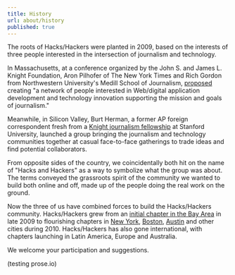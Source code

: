 ```yaml
---
title: History
url: about/history
published: true
---
```

The roots of Hacks/Hackers were planted in 2009, based on the interests of three people interested in the intersection of journalism and technology.

In Massachusetts, at a conference organized by the John S. and James L. Knight Foundation, Aron Pilhofer of The New York Times and Rich Gordon from Northwestern University's Medill School of Journalism, [proposed](http://civic.mit.edu/blog/andrew/knight-foundation-awards-5000-to-best-created-on-the-spot-projects) creating "a network of people interested in Web/digital application development and technology innovation supporting the mission and goals of journalism."

Meanwhile, in Silicon Valley, Burt Herman, a former AP foreign correspondent fresh from a [Knight journalism fellowship](http://knight.stanford.edu) at Stanford University, launched a group bringing the journalism and technology communities together at casual face-to-face gatherings to trade ideas and find potential collaborators.

From opposite sides of the country, we coincidentally both hit on the name of "Hacks and Hackers" as a way to symbolize what the group was about. The terms conveyed the grassroots spirit of the community we wanted to build both online and off, made up of the people doing the real work on the ground.

Now the three of us have combined forces to build the Hacks/Hackers community. Hacks/Hackers grew from an [initial chapter in the Bay Area](http://meetupbayarea.hackshackers.com) in late 2009 to flourishing chapters in [New York](http://meetupnyc.hackshackers.com), [Boston](http://meetupbos.hackshackers.com), [Austin](http://meetupaustin.hackshackers.com/) and other cities during 2010. Hacks/Hackers has also gone international, with chapters launching in Latin America, Europe and Australia.

We welcome your participation and suggestions.

(testing prose.io)

